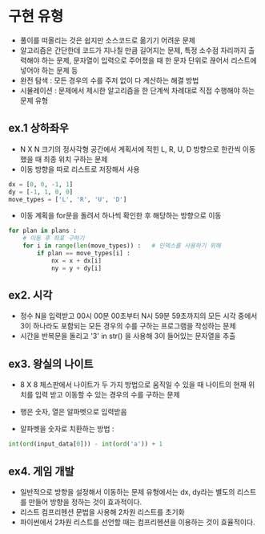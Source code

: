 # 구현 유형

- 풀이를 떠올리는 것은 쉽지만 소스코드로 옮기기 어려운 문제
- 알고리즘은 간단한데 코드가 지나칠 만큼 길어지는 문제, 특정 소수점 자리까지 출력해야 하는 문제, 문자열이 입력으로 주어졌을 때 한 문자 단위로 끊어서 리스트에 넣어야 하는 문제 등
- 완전 탐색 : 모든 경우의 수를 주저 없이 다 계산하는 해결 방법
- 시뮬레이션 : 문제에서 제시한 알고리즘을 한 단계씩 차례대로 직접 수행해야 하는 문제 유형

## ex.1 상하좌우

- N X N 크기의 정사각형 공간에서 계획서에 적힌 L, R, U, D 방향으로 한칸씩 이동했을 때 최종 위치 구하는 문제
- 이동 방향을 따로 리스트로 저장해서 사용

```py
dx = [0, 0, -1, 1]
dy = [-1, 1, 0, 0]
move_types = ['L', 'R', 'U', 'D']
```

- 이동 계획을 for문을 돌려서 하나씩 확인한 후 해당하는 방향으로 이동

```py
for plan in plans :
    # 이동 후 좌표 구하기
    for i in range(len(move_types)) :   # 인덱스를 사용하기 위해
        if plan == move_types[i] :
            nx = x + dx[i]
            ny = y + dy[i]
```

## ex2. 시각

- 정수 N을 입력받고 00시 00분 00초부터 N시 59분 59초까지의 모든 시각 중에서 3이 하나라도 포함되는 모든 경우의 수를 구하는 프로그램을 작성하는 문제
- 시간을 반복문을 돌리고 '3' in str() 을 사용해 3이 들어있는 문자열을 추출

## ex3. 왕실의 나이트

- 8 X 8 체스판에서 나이트가 두 가지 방법으로 움직일 수 있을 때 나이트의 현재 위치를 입력 받고 이동할 수 있는 경우의 수를 구하는 문제
- 행은 숫자, 열은 알파벳으로 입력받음

- 알파벳을 숫자로 치환하는 방법 :

```py
int(ord(input_data[0])) - int(ord('a')) + 1
```

## ex4. 게임 개발

- 일반적으로 방향을 설정해서 이동하는 문제 유형에서는 dx, dy라는 별도의 리스트를 만들어 방향을 정하는 것이 효과적이다.
- 리스트 컴프리헨션 문법을 사용해 2차원 리스트를 초기화
- 파이썬에서 2차원 리스트를 선언할 때는 컴프리헨션을 이용하는 것이 효율적이다.
